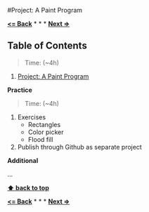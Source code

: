 #Project: A Paint Program

**[<= Back](http-and-forms.md)**		*	*	*	**[Next =>](aaa)**

## Table of Contents

> Time: (~4h)

1. [Project: A Paint Program](http://eloquentjavascript.net/19_paint.html)

**Practice**

> Time: (~4h)

1. Exercises  
	* Rectangles
	* Color picker
	* Flood fill
1. Publish through Github as separate project

**Additional**

...


**[⬆ back to top](#table-of-contents)**


**[<= Back](http-and-forms.md)**		*	*	*	**[Next =>](aaa)**